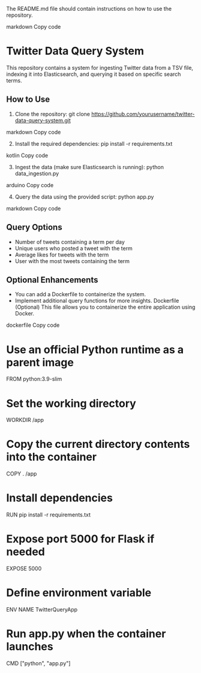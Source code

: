 The README.md file should contain instructions on how to use the repository.

markdown
Copy code
# Twitter Data Query System

This repository contains a system for ingesting Twitter data from a TSV file, indexing it into Elasticsearch, and querying it based on specific search terms.

## How to Use

1. Clone the repository:
git clone https://github.com/yourusername/twitter-data-query-system.git

markdown
Copy code

2. Install the required dependencies:
pip install -r requirements.txt

kotlin
Copy code

3. Ingest the data (make sure Elasticsearch is running):
python data_ingestion.py

arduino
Copy code

4. Query the data using the provided script:
python app.py

markdown
Copy code

## Query Options

- Number of tweets containing a term per day
- Unique users who posted a tweet with the term
- Average likes for tweets with the term
- User with the most tweets containing the term

## Optional Enhancements
- You can add a Dockerfile to containerize the system.
- Implement additional query functions for more insights.
Dockerfile (Optional)
This file allows you to containerize the entire application using Docker.

dockerfile
Copy code
# Use an official Python runtime as a parent image
FROM python:3.9-slim

# Set the working directory
WORKDIR /app

# Copy the current directory contents into the container
COPY . /app

# Install dependencies
RUN pip install -r requirements.txt

# Expose port 5000 for Flask if needed
EXPOSE 5000

# Define environment variable
ENV NAME TwitterQueryApp

# Run app.py when the container launches
CMD ["python", "app.py"]
